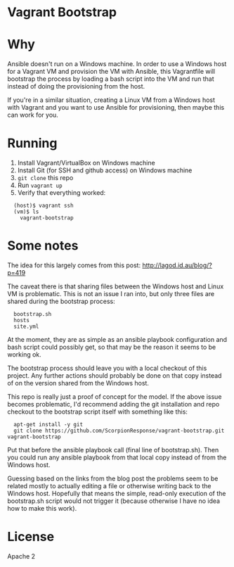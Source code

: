 Vagrant Bootstrap
=================

# Why #

Ansible doesn't run on a Windows machine.  In order to use a Windows host for a
Vagrant VM and provision the VM with Ansible, this Vagrantfile will bootstrap
the process by loading a bash script into the VM and run that instead of doing
the provisioning from the host.

If you're in a similar situation, creating a Linux VM from a Windows host with
Vagrant and you want to use Ansible for provisioning, then maybe this can work
for you.

# Running #

1. Install Vagrant/VirtualBox on Windows machine
2. Install Git (for SSH and github access) on Windows machine
3. `git clone` this repo
4. Run `vagrant up`
5. Verify that everything worked:
```
  (host)$ vagrant ssh
  (vm)$ ls
    vagrant-bootstrap
```

# Some notes #

The idea for this largely comes from this post:
http://lagod.id.au/blog/?p=419

The caveat there is that sharing files between the Windows host and Linux VM is
problematic.  This is not an issue I ran into, but only three files are shared
during the bootstrap process:
```
  bootstrap.sh
  hosts
  site.yml
```

At the moment, they are as simple as an ansible playbook configuration and bash
script could possibly get, so that may be the reason it seems to be working ok.

The bootstrap process should leave you with a local checkout of this project.
Any further actions should probably be done on that copy instead of on the
version shared from the Windows host.

This repo is really just a proof of concept for the model.  If the above issue
becomes problematic, I'd recommend adding the git installation and repo
checkout to the bootstrap script itself with something like this:
```
  apt-get install -y git
  git clone https://github.com/ScorpionResponse/vagrant-bootstrap.git vagrant-bootstrap

```

Put that before the ansible playbook call (final line of bootstrap.sh).  Then
you could run any ansible playbook from that local copy instead of from the
Windows host.

Guessing based on the links from the blog post the problems seem to be related
mostly to actually editing a file or otherwise writing back to the Windows
host.  Hopefully that means the simple, read-only execution of the bootstrap.sh
script would not trigger it (because otherwise I have no idea how to make this
work).

# License #

Apache 2

